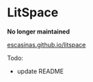 # LitSpace

**No longer maintained**

[escasinas.github.io/litspace](https://escasinas.github.io/litspace)

Todo:
- update README
